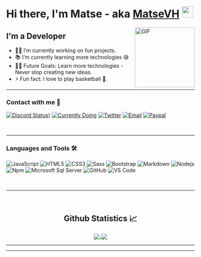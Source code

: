 # Hi there, I'm Matse - aka [MatseVH][website] <img width="30px" src="https://media.tenor.com/images/3b388fe03da271d2674faf85eb7c3fcd/tenor.gif" />

<img align="right" alt="GIF" height="160px" src="https://media.giphy.com/media/du3J3cXyzhj75IOgvA/giphy.gif" />

## I'm a Developer

- 👨‍💻 I’m currently working on fun projects.
- 📚 I’m currently learning more technologies 😅
- 💪🏼 Future Goals: Learn more technologies - Never stop creating new ideas.
- ⚡ Fun fact: I love to play basketball 🏀.

---

### Contact with me 📝

[![Discord Status)](https://img.shields.io/endpoint?url=https://dev.discordprofiles.me/api/badge/status/584796844622872587?show_badges=false&logo=discord&logoColor=white&color=7289DA)](https://discord.gg/S9vDaV2fFn)
[![Currently Doing](https://img.shields.io/badge/Currently-Some%20Funny%20Stuff-FF5A5F)](http://m-vh.site)
[![Twitter](https://img.shields.io/badge/Twitter-@MatseVH-00acee)](https://twitter.com/MatseVH)
[![Email](https://img.shields.io/badge/Email-matsevh@matsevh.eu-00acee)](mailto:matsevh@matsevh.eu)
[![Paypal](https://img.shields.io/badge/Donate-Paypal-ff69b4.svg?style=flat)](https://paypal.me/matsevh)  

<br />

---

### Languages and Tools 🛠

![JavaScript](https://img.shields.io/badge/-JavaScript-%23F7DF1C?style=flat-square&logo=javascript&logoColor=000000&labelColor=%23F7DF1C&color=%23FFCE5A)
![HTML5](https://img.shields.io/badge/-HTML5-%23E44D27?style=flat-square&logo=html5&logoColor=ffffff)
![CSS3](https://img.shields.io/badge/-CSS3-%231572B6?style=flat-square&logo=css3)
![Sass](https://img.shields.io/badge/-Sass-%23CC6699?style=flat-square&logo=sass&logoColor=ffffff)
![Bootstrap](https://img.shields.io/badge/-Bootstrap-563D7C?style=flat-square&logo=Bootstrap)
![Markdown](https://img.shields.io/badge/-Markdown-000000?style=flat-square&logo=markdown)
![Nodejs](https://img.shields.io/badge/-Nodejs-339933?style=flat-square&logo=Node.js&logoColor=ffffff)
![Npm](https://img.shields.io/badge/-npm-CB3837?style=flat-square&logo=npm)
![Microsoft Sql Server](https://img.shields.io/badge/-Sql%20Server-CC2927?style=flat-square&logo=microsoft-sql-server&logoColor=ffffff)
![GitHub](https://img.shields.io/badge/-GitHub-181717?style=flat-square&logo=github)
![VS Code](http://img.shields.io/badge/-VS%20Code-007ACC?style=flat-square&logo=visual-studio-code&logoColor=ffffff)

<br/>

---

<br/>

  <h2 align="center"> Github Statistics 📈 </h2>
  
  <div align="center"> 
     <a href="">
      <img align="center" src="https://github-readme-stats-sigma-five.vercel.app/api?username=matse2005&show_icons=true&include_all_commits=true&count_private=true&theme=react&line_height=40" />
    </a>
    <a href="">
      <img align="center" src="https://github-readme-stats.vercel.app/api/top-langs/?username=matse2005&theme=react&line_height=40&hide=css"/>
    </a>
</div

<br/>

---

[website]: https://matsevh.eu
[instagram]: https://www.instagram.com/matsevh
[twitter]: https://www.twitter.com/matsevh

---
